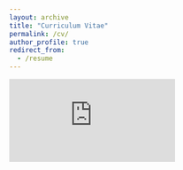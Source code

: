 ```yaml
---
layout: archive
title: "Curriculum Vitae"
permalink: /cv/
author_profile: true
redirect_from:
  - /resume
---
```


<embed src="https://k-a-baker.github.io/Kristen_A_Baker.github.io/files/cv" type='application/pdf'>

